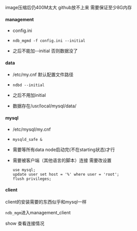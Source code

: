 image压缩后仍400M太大 github放不上来
需要保证至少8G内存
#### management

- config.ini

- `ndb_mgmd -f config.ini --initial`


- 之后不能加--initial 否则数据没了


#### data

- /etc/my.cnf 默认配置文件路径
- `ndbd --initial`

- 之后不用加initial

- 数据存在/usr/local/mysql/data/


#### mysql

- /etc/mysql/my.cnf

- `mysqld_safe &`

- 需要等所有data node启动完(不在starting状态)才行

- 需要被客户端（其他语言的脚本）连接 需要改设置

  ```mysql
  use mysql;
  update user set host = '%' where user = 'root';
  flush privileges;
  ```

#### client

client的安装需要的东西似乎和mysql一样

`ndb_mgm`进入management_client

show 查看连接情况
